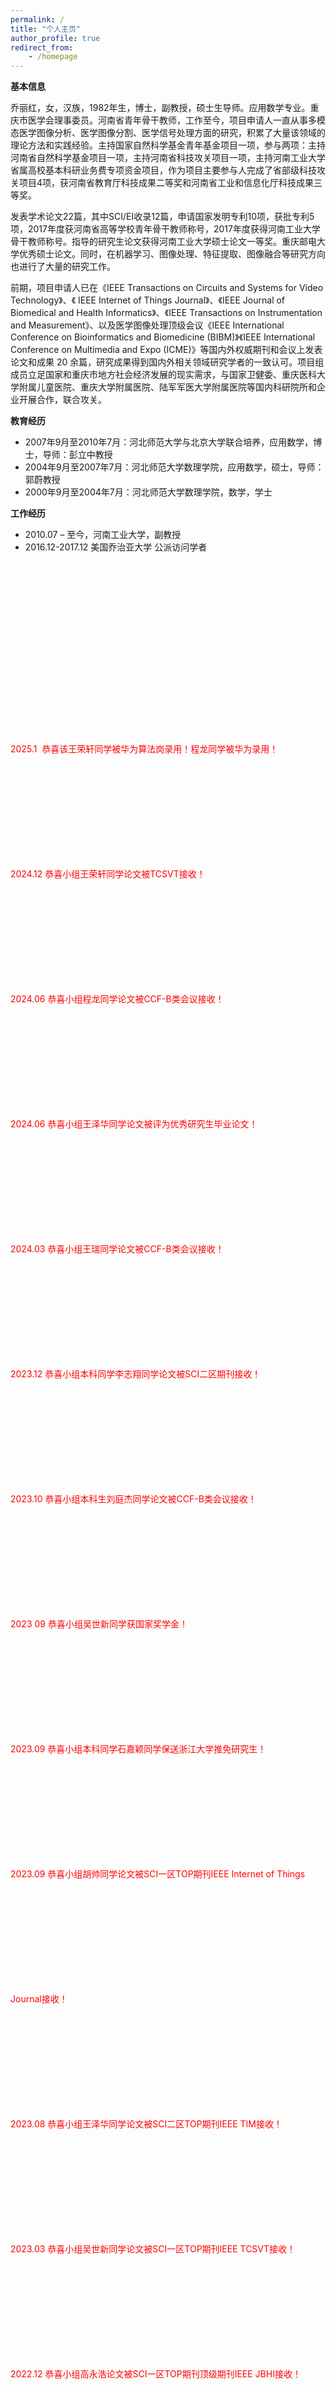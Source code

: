 ```yaml
---
permalink: /
title: "个人主页"
author_profile: true
redirect_from:
    - /homepage
---
```


**基本信息**

乔丽红，女，汉族，1982年生，博士，副教授，硕士生导师。应用数学专业。重庆市医学会理事委员。河南省青年骨干教师，工作至今，项目申请人一直从事多模态医学图像分析、医学图像分割、医学信号处理方面的研究，积累了大量该领域的理论方法和实践经验。主持国家自然科学基金青年基金项目一项，参与两项：主持河南省自然科学基金项目一项，主持河南省科技攻关项目一项，主持河南工业大学省属高校基本科研业务费专项资金项目，作为项目主要参与人完成了省部级科技攻关项目4项，获河南省教育厅科技成果二等奖和河南省工业和信息化厅科技成果三等奖。

发表学术论文22篇，其中SCI/EI收录12篇，申请国家发明专利10项，获批专利5项，2017年度获河南省高等学校青年骨干教师称号，2017年度获得河南工业大学骨干教师称号。指导的研究生论文获得河南工业大学硕士论文一等奖。重庆邮电大学优秀硕士论文。同时，在机器学习、图像处理、特征提取、图像融合等研究方向也进行了大量的研究工作。

前期，项目申请人已在《IEEE Transactions on Circuits and Systems for Video Technology》、《 IEEE Internet of  Things Journal》、《IEEE Journal of Biomedical and Health Informatics》、《IEEE Transactions on Instrumentation and Measurement》、以及医学图像处理顶级会议《IEEE International Conference on Bioinformatics and Biomedicine (BIBM)》《IEEE International Conference on Multimedia and Expo (ICME)》等国内外权威期刊和会议上发表论文和成果 20 余篇，研究成果得到国内外相关领域研究学者的一致认可。项目组成员立足国家和重庆市地方社会经济发展的现实需求，与国家卫健委、重庆医科大学附属儿童医院、重庆大学附属医院、陆军军医大学附属医院等国内科研院所和企业开展合作，联合攻关。


**教育经历**
- 2007年9月至2010年7月：河北师范大学与北京大学联合培养，应用数学，博士，导师：彭立中教授
- 2004年9月至2007年7月：河北师范大学数理学院，应用数学，硕士，导师：郭蔚教授
- 2000年9月至2004年7月：河北师范大学数理学院，数学，学士


**工作经历**
- 2010.07 – 至今，河南工业大学，副教授
- 2016.12-2017.12 美国乔治亚大学 公派访问学者

<div style="height: 5vh"></div>

<div style="color: red; line-height:5vh">
    <div>2025.1  恭喜该王荣轩同学被华为算法岗录用！程龙同学被华为录用！</div>
    <div>2024.12 恭喜小组王荣轩同学论文被TCSVT接收！</div>
    <div>2024.06 恭喜小组程龙同学论文被CCF-B类会议接收！</div>
    <div>2024.06 恭喜小组王泽华同学论文被评为优秀研究生毕业论文！</div>
    <div>2024.03 恭喜小组王瑞同学论文被CCF-B类会议接收！</div>
    <div>2023.12 恭喜小组本科同学李志翔同学论文被SCI二区期刊接收！</div>
    <div>2023.10 恭喜小组本科生刘庭杰同学论文被CCF-B类会议接收！</div>
    <div>2023 09 恭喜小组吴世新同学获国家奖学金！</div>
    <div>2023.09 恭喜小组本科同学石嘉颖同学保送浙江大学推免研究生！</div>
    <div>2023.09 恭喜小组胡帅同学论文被SCI一区TOP期刊IEEE Internet of Things Journal接收！</div>
    <div>2023.08 恭喜小组王泽华同学论文被SCI二区TOP期刊IEEE TIM接收！</div>
    <div>2023.03 恭喜小组吴世新同学论文被SCI一区TOP期刊IEEE TCSVT接收！</div>
    <div>2022.12 恭喜小组高永浩论文被SCI一区TOP期刊顶级期刊IEEE JBHI接收！</div>
    <div>2022.10 恭喜小组李欣同学论文被SCI二区期刊IEEE TIM接收！</div>
</div>

<div style="height: 5vh"></div>
- **研究兴趣**：人工智能、多模态大模型、医学多模态分析、医学影像分析、医学信号处理等。主要方向主要分为三个方面：
1. 从医学影像和报告等多模态数据中构建医学专才大模型；
2. 从医学影像中构建分割任何影像等可控大模型；
3. 大模型的参数高效微调。

<div style="height: 5vh"></div>

<div style="display: flex; justify-content: center">
    <div style="font-size: 3vh">2025年招生信息</div>
</div>

- **招生年份**：2025
- **招生信息简介**：面向校内外招收计算机科学与技术学术学位研究生、电子信息（计算机技术、人工智能、大数据技术与工程）专硕研究生，欢迎相关专业优秀学生报考。

- **希望你**：身心健康、积极向上有较好计算机基础、编程能力、英语读写能力、沟通能力，有良好的团队合作能力、上进心以及对科研的热情！
- **招生学院**：计算机学院
- **招生专业**：计算机科学与技术、计算机技术、人工智能、大数据技术与工程
- **硕士研究生-研究方向**：人工智能、深度学习、机器学习、多模态信号处理
- **招生类型**：硕士研究生招生
- **所属学科**：电子与信息类
- **招生人数**：6





